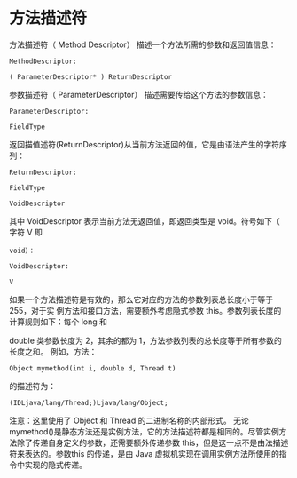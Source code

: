 # 方法描述符


方法描述符（ Method Descriptor） 描述一个方法所需的参数和返回值信息：

```
MethodDescriptor:

( ParameterDescriptor* ) ReturnDescriptor
```

参数描述符（ ParameterDescriptor） 描述需要传给这个方法的参数信息：

```
ParameterDescriptor:

FieldType
```

返回描值述符(ReturnDescriptor)从当前方法返回的值，它是由语法产生的字符序列：

```
ReturnDescriptor:

FieldType

VoidDescriptor
```

其中 VoidDescriptor 表示当前方法无返回值，即返回类型是 void。符号如下（ 字符 V 即

```
void）：

VoidDescriptor:

V
```

如果一个方法描述符是有效的，那么它对应的方法的参数列表总长度小于等于 255，对于实
例方法和接口方法，需要额外考虑隐式参数 this。参数列表长度的计算规则如下：每个 long 和 

double 类参数长度为 2，其余的都为 1，方法参数列表的总长度等于所有参数的长度之和。
例如，方法：

```
Object mymethod(int i, double d, Thread t)
```

的描述符为：

```
(IDLjava/lang/Thread;)Ljava/lang/Object;
```

注意：这里使用了 Object 和 Thread 的二进制名称的内部形式。
无论 mymethod()是静态方法还是实例方法，它的方法描述符都是相同的。尽管实例方法除了传递自身定义的参数，还需要额外传递参数 this，但是这一点不是由法描述符来表达的。参数this 的传递，是由 Java 虚拟机实现在调用实例方法所使用的指令中实现的隐式传递。 






